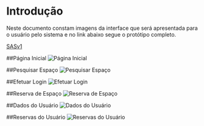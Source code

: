 # Introdução

Neste documento constam imagens da interface que será apresentada para o usuário pelo sistema e no link abaixo segue o protótipo completo.

[SASv1](https://www.justinmind.com/usernote/tests/11278610/21505077/21505079/index.html#/screens/5ed4a4b8-4a14-42f1-81fd-a5972b36de69) 

##Página Inicial
![Página Inicial](https://raw.githubusercontent.com/wiki/fga-gpp-mds/2016.2-Time05-SalasFGA/img/prototipo1.png)

##Pesquisar Espaço
![Pesquisar Espaço](https://raw.githubusercontent.com/wiki/fga-gpp-mds/2016.2-Time05-SalasFGA/img/prototipo2.png)

##Efetuar Login
![Efetuar Login](https://raw.githubusercontent.com/wiki/fga-gpp-mds/2016.2-Time05-SalasFGA/img/prototipo4.png)

##Reserva de Espaço
![Reserva de Espaço](https://raw.githubusercontent.com/wiki/fga-gpp-mds/2016.2-Time05-SalasFGA/img/prototipo3.png)

##Dados do Usuário
![Dados do Usuário](https://raw.githubusercontent.com/wiki/fga-gpp-mds/2016.2-Time05-SalasFGA/img/prototipo5.png)

##Reservas do Usuário
![Reservas do Usuário](https://raw.githubusercontent.com/wiki/fga-gpp-mds/2016.2-Time05-SalasFGA/img/prototipo6.png)


